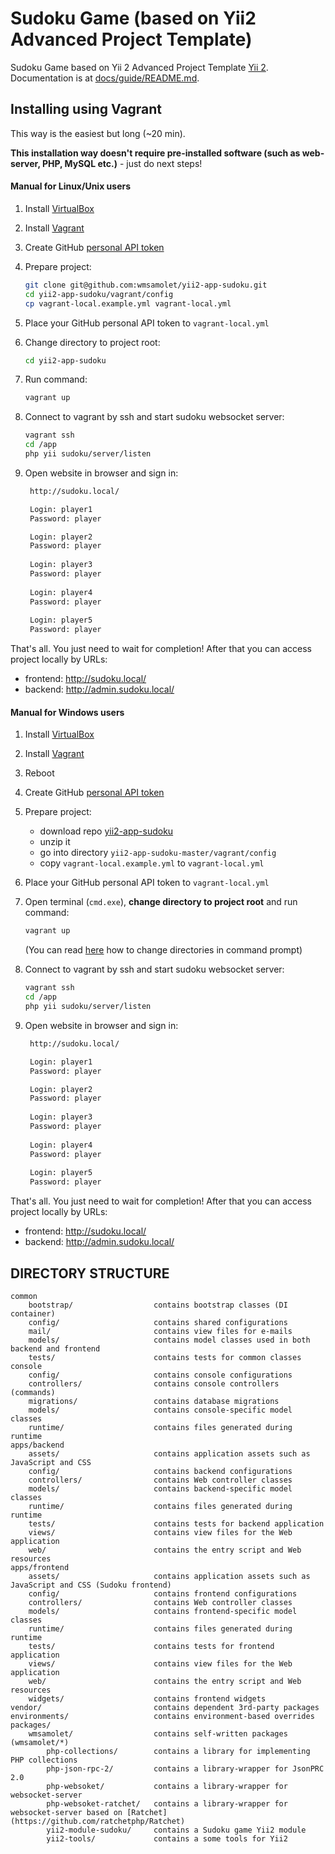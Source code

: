 Sudoku Game (based on Yii2 Advanced Project Template)
============
Sudoku Game based on Yii 2 Advanced Project Template [Yii 2](http://www.yiiframework.com/).
Documentation is at [docs/guide/README.md](docs/guide/README.md).

## Installing using Vagrant

This way is the easiest but long (~20 min).

**This installation way doesn't require pre-installed software (such as web-server, PHP, MySQL etc.)** - just do next steps!

#### Manual for Linux/Unix users

1. Install [VirtualBox](https://www.virtualbox.org/wiki/Downloads)
2. Install [Vagrant](https://www.vagrantup.com/downloads.html)
3. Create GitHub [personal API token](https://github.com/blog/1509-personal-api-tokens)
3. Prepare project:
   
   ```bash
   git clone git@github.com:wmsamolet/yii2-app-sudoku.git
   cd yii2-app-sudoku/vagrant/config
   cp vagrant-local.example.yml vagrant-local.yml
   ```
   
4. Place your GitHub personal API token to `vagrant-local.yml`
5. Change directory to project root:

   ```bash
   cd yii2-app-sudoku
   ```

5. Run command:

   ```bash
   vagrant up
   ```
6. Connect to vagrant by ssh and start sudoku websocket server:

   ```bash
   vagrant ssh
   cd /app
   php yii sudoku/server/listen
   ```
   
6. Open website in browser and sign in:
   ```bash
    http://sudoku.local/
   
    Login: player1
    Password: player
   
    Login: player2
    Password: player
    
    Login: player3
    Password: player
    
    Login: player4
    Password: player
    
    Login: player5
    Password: player
   ```
   
That's all. You just need to wait for completion! After that you can access project locally by URLs:
* frontend: http://sudoku.local/
* backend: http://admin.sudoku.local/
   
#### Manual for Windows users

1. Install [VirtualBox](https://www.virtualbox.org/wiki/Downloads)
2. Install [Vagrant](https://www.vagrantup.com/downloads.html)
3. Reboot
4. Create GitHub [personal API token](https://github.com/blog/1509-personal-api-tokens)
5. Prepare project:
   * download repo [yii2-app-sudoku](https://github.com/wmsamolet/yii2-app-sudoku/archive/master.zip)
   * unzip it
   * go into directory `yii2-app-sudoku-master/vagrant/config`
   * copy `vagrant-local.example.yml` to `vagrant-local.yml`

6. Place your GitHub personal API token to `vagrant-local.yml`

7. Open terminal (`cmd.exe`), **change directory to project root** and run command:

   ```bash
   vagrant up
   ```
   
   (You can read [here](http://www.wikihow.com/Change-Directories-in-Command-Prompt) how to change directories in command prompt) 

8. Connect to vagrant by ssh and start sudoku websocket server:

   ```bash
   vagrant ssh
   cd /app
   php yii sudoku/server/listen
   ```
   
6. Open website in browser and sign in:
   ```bash
    http://sudoku.local/
   
    Login: player1
    Password: player
   
    Login: player2
    Password: player
    
    Login: player3
    Password: player
    
    Login: player4
    Password: player
    
    Login: player5
    Password: player
   ```
   
That's all. You just need to wait for completion! After that you can access project locally by URLs:
* frontend: http://sudoku.local/
* backend: http://admin.sudoku.local/

DIRECTORY STRUCTURE
-------------------

```
common
    bootstrap/                  contains bootstrap classes (DI container)
    config/                     contains shared configurations
    mail/                       contains view files for e-mails
    models/                     contains model classes used in both backend and frontend
    tests/                      contains tests for common classes    
console
    config/                     contains console configurations
    controllers/                contains console controllers (commands)
    migrations/                 contains database migrations
    models/                     contains console-specific model classes
    runtime/                    contains files generated during runtime
apps/backend
    assets/                     contains application assets such as JavaScript and CSS
    config/                     contains backend configurations
    controllers/                contains Web controller classes
    models/                     contains backend-specific model classes
    runtime/                    contains files generated during runtime
    tests/                      contains tests for backend application    
    views/                      contains view files for the Web application
    web/                        contains the entry script and Web resources
apps/frontend
    assets/                     contains application assets such as JavaScript and CSS (Sudoku frontend)
    config/                     contains frontend configurations
    controllers/                contains Web controller classes
    models/                     contains frontend-specific model classes
    runtime/                    contains files generated during runtime
    tests/                      contains tests for frontend application
    views/                      contains view files for the Web application
    web/                        contains the entry script and Web resources
    widgets/                    contains frontend widgets
vendor/                         contains dependent 3rd-party packages
environments/                   contains environment-based overrides
packages/                
    wmsamolet/                  contains self-written packages (wmsamolet/*)
        php-collections/        contains a library for implementing PHP collections
        php-json-rpc-2/         contains a library-wrapper for JsonPRC 2.0
        php-websoket/           contains a library-wrapper for websocket-server
        php-websoket-ratchet/   contains a library-wrapper for websocket-server based on [Ratchet](https://github.com/ratchetphp/Ratchet) 
        yii2-module-sudoku/     contains a Sudoku game Yii2 module 
        yii2-tools/             contains a some tools for Yii2 
```
